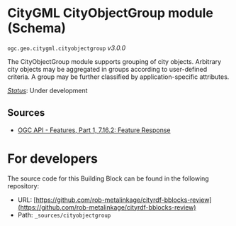 
# CityGML CityObjectGroup module (Schema)

`ogc.geo.citygml.cityobjectgroup` *v3.0.0*

The CityObjectGroup module supports grouping of city objects. Arbitrary city objects may be aggregated in groups according to user-defined criteria. A group may be further classified by application-specific attributes.

[*Status*](http://www.opengis.net/def/status): Under development

## Sources

* [OGC API - Features, Part 1, 7.16.2: Feature Response](https://docs.ogc.org/is/17-069r3/17-069r3.html#_response_7)

# For developers

The source code for this Building Block can be found in the following repository:

* URL: [https://github.com/rob-metalinkage/cityrdf-bblocks-review](https://github.com/rob-metalinkage/cityrdf-bblocks-review)
* Path: `_sources/cityobjectgroup`

